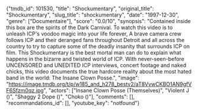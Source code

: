{"tmdb_id": 101530, "title": "Shockumentary", "original_title": "Shockumentary", "slug_title": "shockumentary", "date": "1997-12-30", "genre": ["Documentaire"], "score": "0.0/10", "synopsis": "Contained inside this box are the spirits of the Dark Carnival. To watch this video is to unleash ICP's voodoo magic into your life forever, A brave camera crew follows ICP and their deranged fans throughout Detroit and all across the country to try to capture some of the deadly insanity that surrounds ICP on film. This Shockumentary is the best mortal man can do to explain what happens in the bizarre and twisted world of ICP. With never-seen-before UNCENSORED and UNEDITED ICP interviews, concert footage and naked chicks, this video documents the true hardcore reality about the most hated band in the world: The Insane Clown Posse.", "image": "https://image.tmdb.org/t/p/w185_and_h278_bestv2/aT8VvwCKBO1AN9gfVF6Sfzm0qz.jpg", "actors": ["Insane Clown Posse (Themselves)", "Violent J ()", "Shaggy 2 Dope ()", "Choko ()"], "comments": [], "recommandations_id": [], "youtube_key": "notfound"}
